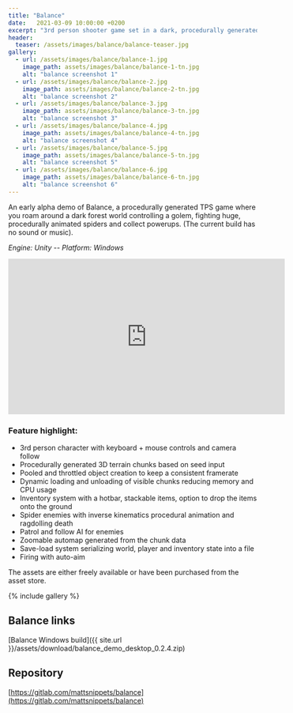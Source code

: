 ```yaml
---
title: "Balance"
date:   2021-03-09 10:00:00 +0200
excerpt: "3rd person shooter game set in a dark, procedurally generated forest where you fight huge spiders."
header:
  teaser: /assets/images/balance/balance-teaser.jpg
gallery:
  - url: /assets/images/balance/balance-1.jpg
    image_path: assets/images/balance/balance-1-tn.jpg
    alt: "balance screenshot 1"
  - url: /assets/images/balance/balance-2.jpg
    image_path: assets/images/balance/balance-2-tn.jpg
    alt: "balance screenshot 2"
  - url: /assets/images/balance/balance-3.jpg
    image_path: assets/images/balance/balance-3-tn.jpg
    alt: "balance screenshot 3"
  - url: /assets/images/balance/balance-4.jpg
    image_path: assets/images/balance/balance-4-tn.jpg
    alt: "balance screenshot 4"
  - url: /assets/images/balance/balance-5.jpg
    image_path: assets/images/balance/balance-5-tn.jpg
    alt: "balance screenshot 5"
  - url: /assets/images/balance/balance-6.jpg
    image_path: assets/images/balance/balance-6-tn.jpg
    alt: "balance screenshot 6"
---
```


An early alpha demo of Balance, a procedurally generated TPS game where you roam around a dark forest world controlling a golem, fighting huge, procedurally animated spiders and collect powerups. (The current build has no sound or music).

*Engine: Unity -- Platform: Windows*

<iframe width="560" height="315" src="https://www.youtube-nocookie.com/embed/cydZWDkCZdM?rel=0" frameborder="0" allow="autoplay; encrypted-media" allowfullscreen></iframe>

### Feature highlight:
- 3rd person character with keyboard + mouse controls and camera follow
- Procedurally generated 3D terrain chunks based on seed input
- Pooled and throttled object creation to keep a consistent framerate
- Dynamic loading and unloading of visible chunks reducing memory and CPU usage
- Inventory system with a hotbar, stackable items, option to drop the items onto the ground
- Spider enemies with inverse kinematics procedural animation and ragdolling death
- Patrol and follow AI for enemies
- Zoomable automap generated from the chunk data
- Save-load system serializing world, player and inventory state into a file
- Firing with auto-aim

The assets are either freely available or have been purchased from the asset store.

{% include gallery %}

## Balance links
[Balance Windows build]({{ site.url }}/assets/download/balance_demo_desktop_0.2.4.zip)
## Repository
[https://gitlab.com/mattsnippets/balance](https://gitlab.com/mattsnippets/balance)  

